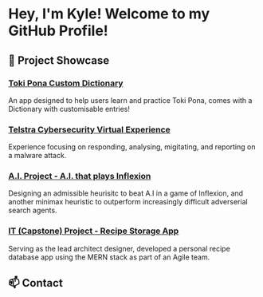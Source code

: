 # Hey, I'm Kyle! Welcome to my GitHub Profile!

## 🔭 Project Showcase

### **[Toki Pona Custom Dictionary](https://github.com/kyle-t01/toki-pona-learn)**
An app designed to help users learn and practice Toki Pona, comes with a Dictionary with customisable entries!

### **[Telstra Cybersecurity Virtual Experience](https://github.com/kyle-t01/telstra_cybersecurity_virtual_experience)**
Experience focusing on responding, analysing, migitating, and reporting on a malware attack.

### **[A.I. Project - A.I. that plays Inflexion](https://kyle-t01.github.io/#ai-project)**
Designing an admissible heurisitc to beat A.I in a game of Inflexion, and another minimax heuristic to outperform increasingly difficult adverserial search agents.

### **[IT (Capstone) Project - Recipe Storage App](https://kyle-t01.github.io/#it-project)**
Serving as the lead architect designer, developed a personal recipe database app using the MERN stack as part of an Agile team.


## 📫 Contact

